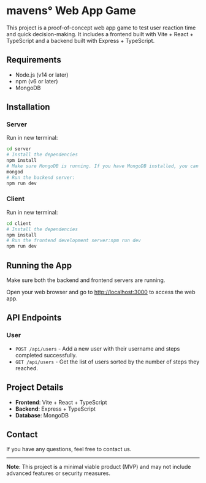 # mavens° Web App Game

This project is a proof-of-concept web app game to test user reaction time and quick decision-making. It includes a frontend built with Vite + React + TypeScript and a backend built with Express + TypeScript.


## Requirements

- Node.js (v14 or later)
- npm (v6 or later)
- MongoDB

## Installation

### Server

Run in new terminal:

```bash
cd server
# Install the dependencies
npm install
# Make sure MongoDB is running. If you have MongoDB installed, you can start it with:
mongod
# Run the backend server:
npm run dev
```

### Client

Run in new terminal:

```bash
cd client
# Install the dependencies
npm install
# Run the frontend development server:npm run dev
npm run dev
```

## Running the App

Make sure both the backend and frontend servers are running.

Open your web browser and go to [http://localhost:3000](http://localhost:3000) to access the web app.

## API Endpoints

### User

- `POST /api/users` - Add a new user with their username and steps completed successfully.
- `GET /api/users` - Get the list of users sorted by the number of steps they reached.

## Project Details

- **Frontend**: Vite + React + TypeScript
- **Backend**: Express + TypeScript
- **Database**: MongoDB

## Contact

If you have any questions, feel free to contact us.

---

**Note**: This project is a minimal viable product (MVP) and may not include advanced features or security measures.

